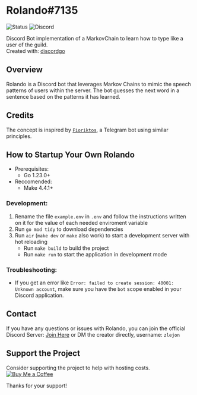 # Rolando#7135

![Status](https://img.shields.io/website?url=http%3A%2F%2F188.245.46.41%3A25576)
![Discord](https://img.shields.io/discord/1122938014637756486)

Discord Bot implementation of a MarkovChain to learn how to type like a user of the guild.<br>
Created with: [discordgo](https://github.com/bwmarrin/discordgo)

## Overview

Rolando is a Discord bot that leverages Markov Chains to mimic the speech patterns of users within the server. The bot guesses the next word in a sentence based on the patterns it has learned.

## Credits

The concept is inspired by [`Fioriktos`](https://github.com/FiorixF1/fioriktos-bot), a Telegram bot using similar principles.

## How to Startup Your Own Rolando

- Prerequisites:
  - Go 1.23.0+
- Reccomended:
  - Make 4.4.1+

### Development:

1. Rename the file `example.env` in `.env` and follow the instructions written on it for the value of each needed enviroment variable
2. Run `go mod tidy` to download dependencies
2. Run `air` (`make dev` or `make` also work) to start a development server with hot reloading
   - Run `make build` to build the project
   - Run `make run` to start the application in development mode

### Troubleshooting:

- If you get an error like `Error: failed to create session: 40001: Unknown account`, make sure you have the `bot` scope enabled in your Discord application.

## Contact

If you have any questions or issues with Rolando, you can join the official Discord Server: [Join Here](https://discord.gg/tyrj7wte5b) or DM the creator directly, username: `zlejon`

## Support the Project

Consider supporting the project to help with hosting costs.
[![Buy Me a Coffee](https://img.shields.io/badge/Buy%20Me%20a%20Coffee-Support%20the%20Project-brightgreen)](https://www.buymeacoffee.com/rolandobot)

Thanks for your support!
